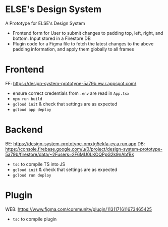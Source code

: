 # ELSE's Design System
A Prototype for ELSE's Design System

* Frontend form for User to submit changes to padding top, left, right, and bottom. Input stored in a Firestore DB
* Plugin code for a Figma file to fetch the latest changes to the above padding information, and apply them globally to all frames

# Frontend
FE: https://design-system-prototype-5a79b.ew.r.appspot.com/
* ensure correct credentials from `.env` are read in `App.tsx`
* `npm run build`
* `gcloud init` & check that settings are as expected
* `gcloud app deploy`

# Backend
BE: https://design-system-prototype-omxtg5ekfa-ey.a.run.app 
DB: https://console.firebase.google.com/u/0/project/design-system-prototype-5a79b/firestore/data/~2Fusers~2F6MU0LKOQPpG2k9nAbfBk
* `tsc` to compile TS into JS
* `gcloud init` & check that settings are as expected
* `gcloud run deploy`

# Plugin
WEB: https://www.figma.com/community/plugin/1131171611673465425 
* `tsc` to compile plugin